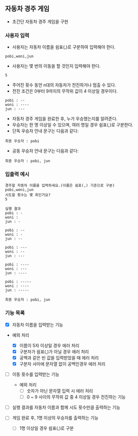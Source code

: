 ## 자동차 경주 게임

- 초간단 자동차 경주 게임을 구현

### 사용자 입력

- 사용자는 자동차 이름을 쉼표(,)로 구분하여 입력해야 한다.

```
pobi,woni,jun
```

- 사용자는 몇 번의 이동을 할 것인지 입력해야 한다.

```
5
```

- 주어진 횟수 동안 n대의 자동차가 전진하거나 멈출 수 있다.
- 전진 조건은 0부터 9까지의 무작위 값이 4 이상일 경우이다.

```
pobi : --
woni : ----
jun : ---
```

- 자동차 경주 게임을 완료한 후, 누가 우승했는지를 알려준다.
- 우승자는 한 명 이상일 수 있으며, 여러 명일 경우 쉼표(,)로 구분한다.
- 단독 우승자 안내 문구는 다음과 같다:

```
최종 우승자 : pobi
```

- 공동 우승자 안내 문구는 다음과 같다:

```
최종 우승자 : pobi, jun
```

### 입출력 예시

```
경주할 자동차 이름을 입력하세요.(이름은 쉼표(,) 기준으로 구분)
pobi,woni,jun
시도할 횟수는 몇 회인가요?
5

실행 결과
pobi : -
woni :
jun : -

pobi : --
woni : -
jun : --

pobi : ---
woni : --
jun : ---

pobi : ----
woni : ---
jun : ----

pobi : -----
woni : ----
jun : -----

최종 우승자 : pobi, jun

```

### 기능 목록

- [x] 자동차 이름을 입력받는 기능

- 예외 처리

  - [x] 이름이 5자 이상일 경우 에러 처리
  - [x] 구분자가 쉼표(,)가 아닐 경우 에러 처리
  - [x] 공백과 같은 빈 값을 입력받았을 때 에러 처리
  - [x] 구분자 사이에 문자열 없이 공백인경우 에러 처리

- [ ] 이동 횟수를 입력받는 기능

  - 예외 처리
    - [ ] 숫자가 아닌 문자열 입력 시 에러 처리
    - [ ] 0 ~ 9 사이의 무작위 값 중 4 이상일 경우 전진하는 기능

- [ ] 실행 결과를 자동차 이름과 함께 시도 횟수만큼 출력하는 기능

- [ ] 게임 완료 후, 1명 이상의 우승자를 출력하는 기능
  - [ ] 1명 이상일 경우 쉼표(,)로 구분
